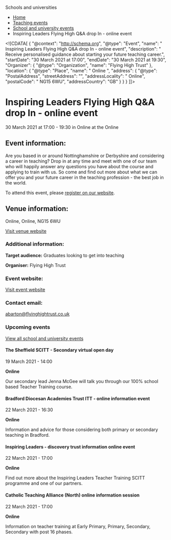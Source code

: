 Schools and universities

*   [Home](/)
*   [Teaching events](/teaching-events)
*   [School and university events](/teaching-events/training-provider-events)
*   Inspiring Leaders Flying High Q&A drop In - online event

<!\[CDATA\[ { "@context": "http://schema.org", "@type": "Event", "name": " Inspiring Leaders Flying High Q&amp;A drop In - online event", "description": " Receive personalised guidance about starting your future teaching career.", "startDate": "30 March 2021 at 17:00", "endDate": "30 March 2021 at 19:30", "Organizer": { "@type": "Organization", "name": "Flying High Trust" }, "location": { "@type": "Place", "name": " Online ", "address": { "@type": "PostalAddress", "streetAddress": "", "addressLocality": " Online", "postalCode": " NG15 6WU", "addressCountry": "GB" } } } \]\]>

Inspiring Leaders Flying High Q&A drop In - online event
========================================================

30 March 2021 at 17:00 - 19:30 in Online at the Online

Event information:
------------------

Are you based in or around Nottinghamshire or Derbyshire and considering a career in teaching? Drop in at any time and meet with one of our team who will happily answer any questions you have about the course and applying to train with us. So come and find out more about what we can offer you and your future career in the teaching profession - the best job in the world.

To attend this event, please [register on our website](https://www.eventbrite.co.uk/e/inspiring-leaders-flying-high-q-a-drop-in-tickets-138470508017).

Venue information:
------------------

Online, Online, NG15 6WU

[Visit venue website](https://www.inspiringleadersscitt.com/ "Online")

### Additional information:

**Target audience:** Graduates looking to get into teaching

**Organiser:** Flying High Trust

### Event website:

[Visit event website](https://www.eventbrite.co.uk/e/inspiring-leaders-flying-high-q-a-drop-in-tickets-138470508017)

### Contact email:

[abarton@flyinghightrust.co.uk](mailto:abarton@flyinghightrust.co.uk)

### Upcoming events

[View all school and university events](/teaching-events/training-provider-events)

[](/teaching-events/training-provider-events/210319-the-sheffield-scitt-secondary-virtual-open-day)

#### The Sheffield SCITT - Secondary virtual open day

19 March 2021 - 14:00

**Online**

Our secondary lead Jenna McGee will talk you through our 100% school based Teacher Training course.

[](/teaching-events/training-provider-events/210322-bradford-diocesan-academies-trust-itt-online-information-event)

#### Bradford Diocesan Academies Trust ITT - online information event

22 March 2021 - 16:30

**Online**

Information and advice for those considering both primary or secondary teaching in Bradford.

[](/teaching-events/training-provider-events/210322-inspiring-leaders-discovery-trust-information-online-event)

#### Inspiring Leaders - discovery trust information online event

22 March 2021 - 17:00

**Online**

Find out more about the Inspiring Leaders Teacher Training SCITT programme and one of our partners.

[](/teaching-events/training-provider-events/210322-catholic-teaching-alliance-north-online-information-session)

#### Catholic Teaching Alliance (North) online information session

22 March 2021 - 17:00

**Online**

Information on teacher training at Early Primary, Primary, Secondary, Secondary with post 16 phases.